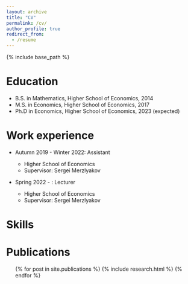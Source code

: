 ```yaml
---
layout: archive
title: "CV"
permalink: /cv/
author_profile: true
redirect_from:
  - /resume
---
```


{% include base_path %}

Education
======
* B.S. in Mathematics, Higher School of Economics, 2014
* M.S. in Economics, Higher School of Economics, 2017
* Ph.D in Economics, Higher School of Economics, 2023 (expected)

Work experience
======
* Autumn 2019 - Winter 2022: Assistant
  * Higher School of Economics
  * Supervisor: Sergei Merzlyakov

* Spring 2022 - : Lecturer
  * Higher School of Economics
  * Supervisor: Sergei Merzlyakov

Skills
======

Publications
======
  <ul>{% for post in site.publications %}
    {% include research.html %}
  {% endfor %}</ul>
  
<!---
Talks
======
  <ul>{% for post in site.talks %}
    {% include archive-single-talk-cv.html %}
  {% endfor %}</ul>
  
Teaching
======
  <ul>{% for post in site.teaching %}
    {% include archive-single-cv.html %}
  {% endfor %}</ul>
  
Service and leadership
======
* Currently signed in to 43 different slack teams
-->

